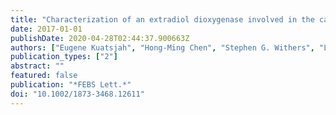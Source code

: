 ```yaml
---
title: "Characterization of an extradiol dioxygenase involved in the catabolism of lignin-derived biphenyl"
date: 2017-01-01
publishDate: 2020-04-28T02:44:37.900663Z
authors: ["Eugene Kuatsjah", "Hong-Ming Chen", "Stephen G. Withers", "Lindsay D. Eltis"]
publication_types: ["2"]
abstract: ""
featured: false
publication: "*FEBS Lett.*"
doi: "10.1002/1873-3468.12611"
---
```


